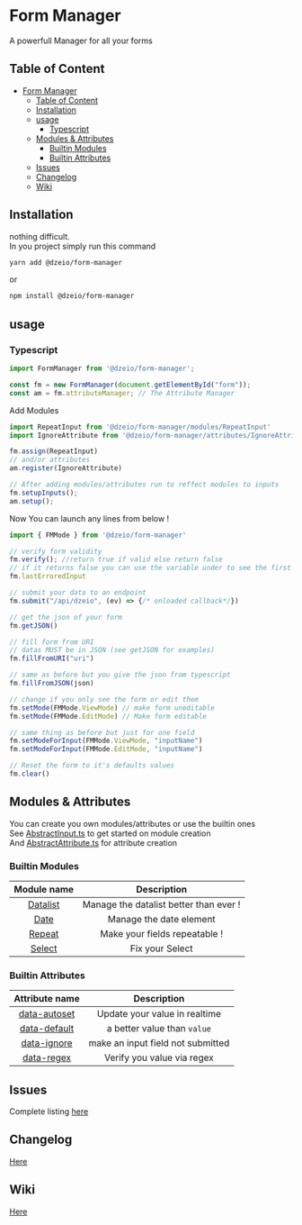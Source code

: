 # Form Manager

A powerfull Manager for all your forms

## Table of Content

- [Form Manager](#form-manager)
  - [Table of Content](#table-of-content)
  - [Installation](#installation)
  - [usage](#usage)
    - [Typescript](#typescript)
  - [Modules & Attributes](#modules--attributes)
    - [Builtin Modules](#builtin-modules)
    - [Builtin Attributes](#builtin-attributes)
  - [Issues](#issues)
  - [Changelog](#changelog)
  - [Wiki](#wiki)

## Installation

nothing difficult.  
In you project simply run this command
```bash
yarn add @dzeio/form-manager
```
or
```bash
npm install @dzeio/form-manager
```

## usage

### Typescript

```ts
import FormManager from '@dzeio/form-manager';

const fm = new FormManager(document.getElementById("form"));
const am = fm.attributeManager; // The Attribute Manager
```

Add Modules 
```ts
import RepeatInput from '@dzeio/form-manager/modules/RepeatInput'
import IgnoreAttribute from '@dzeio/form-manager/attributes/IgnoreAttribute';

fm.assign(RepeatInput)
// and/or attributes
am.register(IgnoreAttribute)

// After adding modules/attributes run to reffect modules to inputs
fm.setupInputs();
am.setup();
```

Now You can launch any lines from below !
```ts
import { FMMode } from '@dzeio/form-manager'

// verify form validity
fm.verify(); //return true if valid else return false
// if it returns false you can use the variable under to see the first errored input
fm.lastErroredInput

// submit your data to an endpoint
fm.submit("/api/dzeio", (ev) => {/* onloaded callback*/})

// get the json of your form
fm.getJSON()

// fill form from URI
// datas MUST be in JSON (see getJSON for examples)
fm.fillFromURI("uri")

// same as before but you give the json from typescript
fm.fillFromJSON(json)

// change if you only see the form or edit them
fm.setMode(FMMode.ViewMode) // make form uneditable
fm.setMode(FMMode.EditMode) // Make form editable

// same thing as before but just for one field
fm.setModeForInput(FMMode.ViewMode, "inputName")
fm.setModeForInput(FMMode.EditMode, "inputName")

// Reset the form to it's defaults values
fm.clear()
```

## Modules & Attributes

You can create you own modules/attributes or use the builtin ones  
See [AbstractInput.ts](https://git.delta-wings.net/dzeio/FormManager/src/branch/master/src/modules/InputAbstract.ts) to get started on module creation  
And [AbstractAttribute.ts](https://git.delta-wings.net/dzeio/FormManager/src/branch/master/src/attributes/AttributeAbstract.ts) for attribute creation

### Builtin Modules

| Module name | Description |
| :---------: | :---------: |
| [Datalist](https://git.delta-wings.net/dzeio/FormManager/wiki/modules.datalist) | Manage the datalist better than ever ! |
| [Date](https://git.delta-wings.net/dzeio/FormManager/wiki/modules.date) | Manage the date element |
| [Repeat](https://git.delta-wings.net/dzeio/FormManager/wiki/modules.repeat) | Make your fields repeatable ! |
| [Select](https://git.delta-wings.net/dzeio/FormManager/wiki/modules.select) | Fix your Select |

### Builtin Attributes

| Attribute name | Description |
| :------------: | :---------: |
| [data-autoset](https://git.delta-wings.net/dzeio/FormManager/wiki/attributes.data-autoset) | Update your value in realtime |
| [data-default](https://git.delta-wings.net/dzeio/FormManager/wiki/attributes.data-default) | a better value than `value` |
| [data-ignore](https://git.delta-wings.net/dzeio/FormManager/wiki/attributes.data-ignore) | make an input field not submitted |
| [data-regex](https://git.delta-wings.net/dzeio/FormManager/wiki/attributes.data-regex) | Verify you value via regex |

## Issues

Complete listing [here](https://git.delta-wings.net/dzeio/FormManager/issues)

## Changelog

[Here](./CHANGELOG.md)

## Wiki

[Here](#form-manager)
